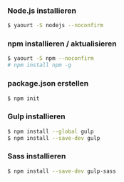 ### Node.js installieren
```sh
$ yaourt -S nodejs --noconfirm
```
### npm installieren / aktualisieren
```sh
$ yaourt -S npm --noconfirm
# npm install npm -g
```
### package.json erstellen
```sh
$ npm init
```
### Gulp installieren
```sh
$ npm install --global gulp
$ npm install --save-dev gulp
```
### Sass installieren
```sh
$ npm install --save-dev gulp-sass
```